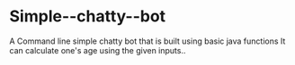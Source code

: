 # Simple--chatty--bot
A Command line simple chatty bot that is built using basic java functions 
It can calculate one's age using the given inputs..
